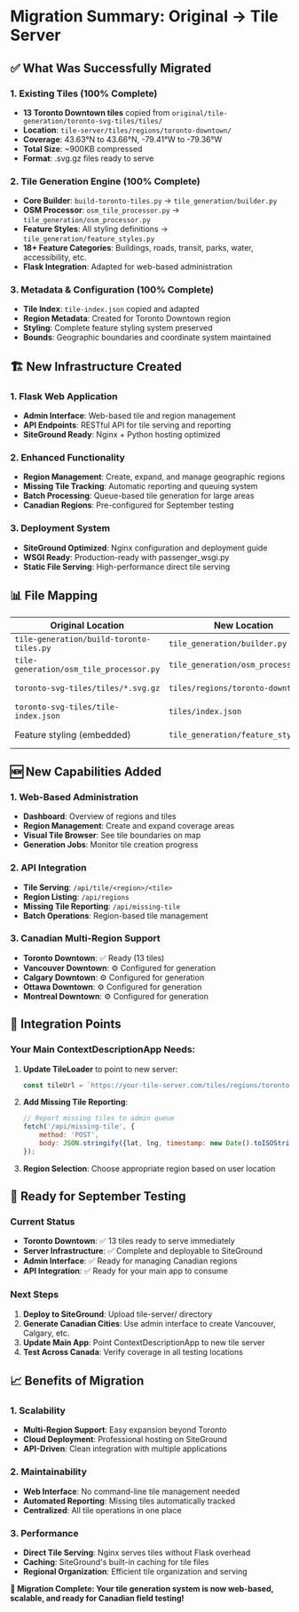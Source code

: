 # Migration Summary: Original → Tile Server

## ✅ What Was Successfully Migrated

### 1. Existing Tiles (100% Complete)
- **13 Toronto Downtown tiles** copied from `original/tile-generation/toronto-svg-tiles/tiles/`
- **Location**: `tile-server/tiles/regions/toronto-downtown/`
- **Coverage**: 43.63°N to 43.66°N, -79.41°W to -79.36°W
- **Total Size**: ~900KB compressed
- **Format**: .svg.gz files ready to serve

### 2. Tile Generation Engine (100% Complete)
- **Core Builder**: `build-toronto-tiles.py` → `tile_generation/builder.py`
- **OSM Processor**: `osm_tile_processor.py` → `tile_generation/osm_processor.py`  
- **Feature Styles**: All styling definitions → `tile_generation/feature_styles.py`
- **18+ Feature Categories**: Buildings, roads, transit, parks, water, accessibility, etc.
- **Flask Integration**: Adapted for web-based administration

### 3. Metadata & Configuration (100% Complete)
- **Tile Index**: `tile-index.json` copied and adapted
- **Region Metadata**: Created for Toronto Downtown region
- **Styling**: Complete feature styling system preserved
- **Bounds**: Geographic boundaries and coordinate system maintained

## 🏗️ New Infrastructure Created

### 1. Flask Web Application
- **Admin Interface**: Web-based tile and region management
- **API Endpoints**: RESTful API for tile serving and reporting
- **SiteGround Ready**: Nginx + Python hosting optimized

### 2. Enhanced Functionality
- **Region Management**: Create, expand, and manage geographic regions
- **Missing Tile Tracking**: Automatic reporting and queuing system
- **Batch Processing**: Queue-based tile generation for large areas
- **Canadian Regions**: Pre-configured for September testing

### 3. Deployment System
- **SiteGround Optimized**: Nginx configuration and deployment guide
- **WSGI Ready**: Production-ready with passenger_wsgi.py
- **Static File Serving**: High-performance direct tile serving

## 📊 File Mapping

| Original Location | New Location | Status |
|------------------|-------------|---------|
| `tile-generation/build-toronto-tiles.py` | `tile_generation/builder.py` | ✅ Ported |
| `tile-generation/osm_tile_processor.py` | `tile_generation/osm_processor.py` | ✅ Ported |
| `toronto-svg-tiles/tiles/*.svg.gz` | `tiles/regions/toronto-downtown/` | ✅ Migrated |
| `toronto-svg-tiles/tile-index.json` | `tiles/index.json` | ✅ Copied |
| Feature styling (embedded) | `tile_generation/feature_styles.py` | ✅ Extracted |

## 🆕 New Capabilities Added

### 1. Web-Based Administration
- **Dashboard**: Overview of regions and tiles
- **Region Management**: Create and expand coverage areas
- **Visual Tile Browser**: See tile boundaries on map
- **Generation Jobs**: Monitor tile creation progress

### 2. API Integration  
- **Tile Serving**: `/api/tile/<region>/<tile>`
- **Region Listing**: `/api/regions`
- **Missing Tile Reporting**: `/api/missing-tile`
- **Batch Operations**: Region-based tile management

### 3. Canadian Multi-Region Support
- **Toronto Downtown**: ✅ Ready (13 tiles)
- **Vancouver Downtown**: ⚙️ Configured for generation
- **Calgary Downtown**: ⚙️ Configured for generation  
- **Ottawa Downtown**: ⚙️ Configured for generation
- **Montreal Downtown**: ⚙️ Configured for generation

## 🔄 Integration Points

### Your Main ContextDescriptionApp Needs:
1. **Update TileLoader** to point to new server:
   ```javascript
   const tileUrl = `https://your-tile-server.com/tiles/regions/toronto-downtown/${lat}_${lng}.svg.gz`;
   ```

2. **Add Missing Tile Reporting**:
   ```javascript
   // Report missing tiles to admin queue
   fetch('/api/missing-tile', {
       method: 'POST',
       body: JSON.stringify({lat, lng, timestamp: new Date().toISOString()})
   });
   ```

3. **Region Selection**: Choose appropriate region based on user location

## 🎯 Ready for September Testing

### Current Status
- **Toronto Downtown**: ✅ 13 tiles ready to serve immediately
- **Server Infrastructure**: ✅ Complete and deployable to SiteGround
- **Admin Interface**: ✅ Ready for managing Canadian regions
- **API Integration**: ✅ Ready for your main app to consume

### Next Steps
1. **Deploy to SiteGround**: Upload tile-server/ directory
2. **Generate Canadian Cities**: Use admin interface to create Vancouver, Calgary, etc.
3. **Update Main App**: Point ContextDescriptionApp to new tile server
4. **Test Across Canada**: Verify coverage in all testing locations

## 📈 Benefits of Migration

### 1. Scalability
- **Multi-Region Support**: Easy expansion beyond Toronto
- **Cloud Deployment**: Professional hosting on SiteGround
- **API-Driven**: Clean integration with multiple applications

### 2. Maintainability  
- **Web Interface**: No command-line tile management needed
- **Automated Reporting**: Missing tiles automatically tracked
- **Centralized**: All tile operations in one place

### 3. Performance
- **Direct Tile Serving**: Nginx serves tiles without Flask overhead
- **Caching**: SiteGround's built-in caching for tile files
- **Regional Organization**: Efficient tile organization and serving

**🎉 Migration Complete: Your tile generation system is now web-based, scalable, and ready for Canadian field testing!**